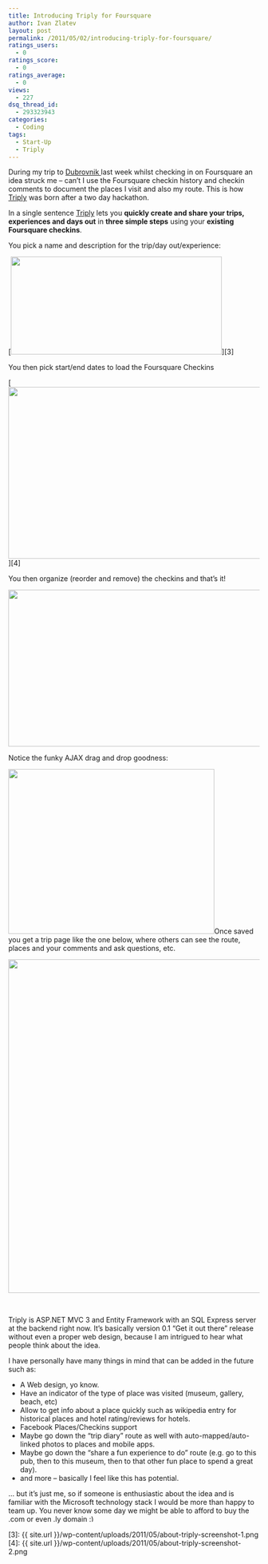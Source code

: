```yaml
---
title: Introducing Triply for Foursquare
author: Ivan Zlatev
layout: post
permalink: /2011/05/02/introducing-triply-for-foursquare/
ratings_users:
  - 0
ratings_score:
  - 0
ratings_average:
  - 0
views:
  - 227
dsq_thread_id:
  - 293323943
categories:
  - Coding
tags:
  - Start-Up
  - Triply
---
```

During my trip to [Dubrovnik ][1]last week whilst checking in on Foursquare an idea struck me &#8211; can&#8217;t I use the Foursquare checkin history and checkin comments to document the places I visit and also my route. This is how [Triply][2] was born after a two day hackathon.

In a single sentence [Triply][2] lets you **quickly create and share your trips, experiences and days out** in **three simple steps** using your **existing Foursquare checkins**.

You pick a name and description for the trip/day out/experience:

[<img class="aligncenter size-full wp-image-738" title="about-triply-screenshot-1" src="{{ site.url }}/wp-content/uploads/2011/05/about-triply-screenshot-1.png" alt="" width="423" height="196" />][3]

You then pick start/end dates to load the Foursquare Checkins

[<img class="aligncenter size-full wp-image-739" title="about-triply-screenshot-2" src="{{ site.url }}/wp-content/uploads/2011/05/about-triply-screenshot-2.png" alt="" width="547" height="344" />][4]

You then organize (reorder and remove) the checkins and that&#8217;s it!

<p style="text-align: center;">
  <a href="{{ site.url }}/wp-content/uploads/2011/05/about-triply-screenshot-3.png"></a><a href="{{ site.url }}/wp-content/uploads/2011/05/about-triply-screenshot-3.png"><img class="aligncenter size-full wp-image-740" title="about-triply-screenshot-3" src="{{ site.url }}/wp-content/uploads/2011/05/about-triply-screenshot-3.png" alt="" width="692" height="314" /></a>
</p>

<p style="text-align: left;">
  Notice the funky AJAX drag and drop goodness:
</p>

<p style="text-align: left;">
  <a href="{{ site.url }}/wp-content/uploads/2011/05/about-triply-screenshot-4.png"><img class="aligncenter size-full wp-image-741" title="about-triply-screenshot-4" src="{{ site.url }}/wp-content/uploads/2011/05/about-triply-screenshot-4.png" alt="" width="413" height="330" /></a>Once saved you get a trip page like the one below, where others can see the route, places and your comments and ask questions, etc.
</p>

<p style="text-align: center;">
  <a href="{{ site.url }}/wp-content/uploads/2011/05/triply-sample-trip.png"><img class="aligncenter size-full wp-image-742" title="triply-sample-trip" src="{{ site.url }}/wp-content/uploads/2011/05/triply-sample-trip.png" alt="" width="728" height="668" /></a>
</p>

<p style="text-align: center;">
  &nbsp;
</p>

<p style="text-align: left;">
  Triply is ASP.NET MVC 3 and Entity Framework with an SQL Express server at the backend right now. It&#8217;s basically version 0.1 &#8220;Get it out there&#8221; release without even a proper web design, because I am intrigued to hear what people think about the idea.
</p>

<p style="text-align: left;">
  I have personally have many things in mind that can be added in the future such as:
</p>

  * A Web design, yo know.
  * Have an indicator of the type of place was visited (museum, gallery, beach, etc)
  * Allow to get info about a place quickly such as wikipedia entry for historical places and hotel rating/reviews for hotels.
  * Facebook Places/Checkins support
  * Maybe go down the &#8220;trip diary&#8221; route as well with auto-mapped/auto-linked photos to places and mobile apps.
  * Maybe go down the &#8220;share a fun experience to do&#8221; route (e.g. go to this pub, then to this museum, then to that other fun place to spend a great day).
  * and more &#8211; basically I feel like this has potential.

&#8230; but it&#8217;s just me, so if someone is enthusiastic about the idea and is familiar with the Microsoft technology stack I would be more than happy to team up. You never know some day we might be able to afford to buy the .com or even .ly domain <img src="{{ site.url }}/wp-includes/images/smilies/simple-smile.png" alt=":)" class="wp-smiley" style="height: 1em; max-height: 1em;" />

 [1]: http://en.wikipedia.org/wiki/Dubrovnik
 [2]: http://triply.net
 [3]: {{ site.url }}/wp-content/uploads/2011/05/about-triply-screenshot-1.png
 [4]: {{ site.url }}/wp-content/uploads/2011/05/about-triply-screenshot-2.png